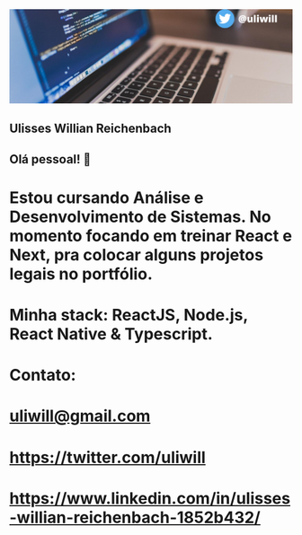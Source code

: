 <img width="auto" src="https://github.com/uliwill/uliwill/blob/main/Capa%20Twitter.png">

## Ulisses Willian Reichenbach

## Olá pessoal! 👋

# Estou cursando Análise e Desenvolvimento de Sistemas. No momento focando em treinar React e Next, pra colocar alguns projetos legais no portfólio.

# Minha stack: ReactJS, Node.js, React Native & Typescript.

# Contato:
# uliwill@gmail.com
# https://twitter.com/uliwill
# https://www.linkedin.com/in/ulisses-willian-reichenbach-1852b432/
